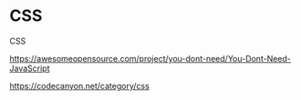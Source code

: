 # CSS
CSS


https://awesomeopensource.com/project/you-dont-need/You-Dont-Need-JavaScript

https://codecanyon.net/category/css
